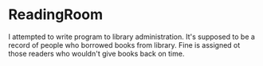 # ReadingRoom
I attempted to write program to library administration. 
It's supposed to be a record of people who borrowed books from library.
Fine is assigned ot those readers who wouldn't give books back on time.
